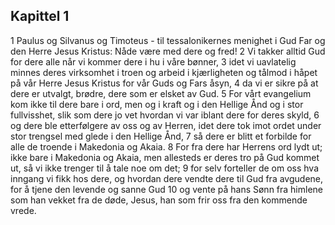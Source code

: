 ## Kapittel 1

1 Paulus og Silvanus og Timoteus - til tessalonikernes menighet i Gud Far og den Herre Jesus Kristus: Nåde være med dere og fred!
2 Vi takker alltid Gud for dere alle når vi kommer dere i hu i våre bønner,
3 idet vi uavlatelig minnes deres virksomhet i troen og arbeid i kjærligheten og tålmod i håpet på vår Herre Jesus Kristus for vår Guds og Fars åsyn,
4 da vi er sikre på at dere er utvalgt, brødre, dere som er elsket av Gud.
5 For vårt evangelium kom ikke til dere bare i ord, men og i kraft og i den Hellige Ånd og i stor fullvisshet, slik som dere jo vet hvordan vi var iblant dere for deres skyld,
6 og dere ble etterfølgere av oss og av Herren, idet dere tok imot ordet under stor trengsel med glede i den Hellige Ånd,
7 så dere er blitt et forbilde for alle de troende i Makedonia og Akaia.
8 For fra dere har Herrens ord lydt ut; ikke bare i Makedonia og Akaia, men allesteds er deres tro på Gud kommet ut, så vi ikke trenger til å tale noe om det;
9 for selv forteller de om oss hva inngang vi fikk hos dere, og hvordan dere vendte dere til Gud fra avgudene, for å tjene den levende og sanne Gud
10 og vente på hans Sønn fra himlene som han vekket fra de døde, Jesus, han som frir oss fra den kommende vrede.
